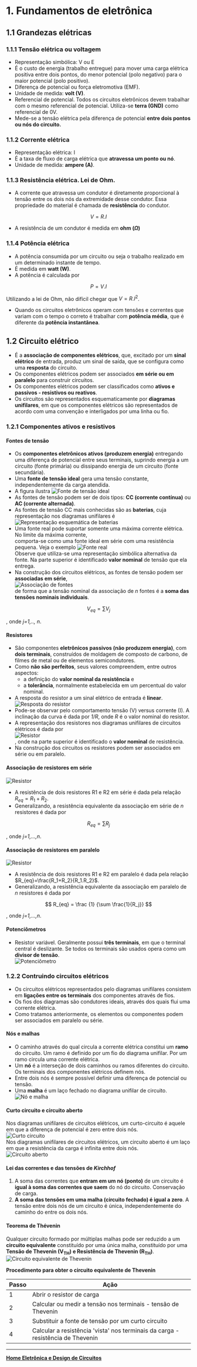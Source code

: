 # 1. Fundamentos de eletrônica

## 1.1 Grandezas elétricas

### 1.1.1 Tensão elétrica ou voltagem
- Representação simbólica: V ou E
- É o custo de energia (trabalho entregue) para mover uma carga elétrica positiva entre dois pontos, 
do menor potencial (polo negativo) para o maior potencial (polo positivo).
- Diferença de potencial ou força eletromotiva (EMF).
- Unidade de medida: **volt (V)**.
- Referencial de potencial. Todos os circuitos eletrônicos devem trabalhar com o mesmo referencial de potencial. 
Utiliza-se **terra (GND)** como referencial de 0V.
- Mede-se a tensão elétrica pela diferença de potencial **entre dois pontos ou nós do circuito.**

### 1.1.2 Corrente elétrica
- Representação elétrica: I
- É a taxa de fluxo de carga elétrica que **atravessa um ponto ou nó**.
- Unidade de medida: **ampere (A)**.

### 1.1.3 Resistência elétrica. Lei de Ohm.
- A corrente que atravessa um condutor é diretamente proporcional à tensão entre os dois nós da extremidade desse condutor.
Essa propriedade do material é chamada de **resistência** do condutor.

$$ V = R.I $$

- A resistência de um condutor é medida em **ohm ($\Omega$)**

### 1.1.4 Potência elétrica
- A potência consumida por um circuito ou seja o trabalho realizado em um determinado instante de tempo.
- É medida em **watt (W)**.
- A potência é calculada por

$$
P = V.I
$$

Utilizando a lei de Ohm, não difícil chegar que $V=R.I^2$.
- Quando os circuitos eletrônicos operam com tensões e correntes que variam com o tempo o correto é trabalhar com **potência média**,
que é diferente da **potência instantânea**.

## 1.2 Circuito elétrico

- É a **associação de componentes elétricos**, que, excitado por um **sinal elétrico** de entrada,
produz um sinal de saída, que se configura como uma **resposta** do circuito.
- Os componentes elétricos podem ser associados **em série ou em paralelo** para construir circuitos.
- Os componentes elétricos podem ser classificados como **ativos e passivos - resistivos ou reativos**.
- Os circuitos são representados esquematicamente por **diagramas unifilares**, em que os componentes elétricos são representados de acordo com uma convenção e interligados por uma linha ou fio.

### 1.2.1 Componentes ativos e resistivos
#### Fontes de tensão
- Os **componentes eletrônicos ativos (produzem energia)** entregando uma diferença de potencial entre seus terminais,
suprindo energia a um circuito (fonte primária) ou dissipando energia de um circuito (fonte secundária).
- Uma **fonte de tensão ideal** gera uma tensão constante, independentemente da carga atendida.
- A figura ilustra
![Fonte de tensão ideal](/eletronica/imageElt/fonteideal.jpg)
- As fontes de tensão podem ser de dois tipos: **CC (corrente contínua)** ou **AC (corrente alternada)**.
- As fontes de tensão CC mais conhecidas são as **baterias**, cuja representação nos diagramas unifilares é 
![Representação esquemática de baterias](/eletronica/imageElt/bateria.jpg)
- Uma fonte real pode suportar somente uma máxima corrente elétrica. No limite da máxima corrente,  
comporta-se como uma fonte ideal em série com uma resistência pequena. Veja o exemplo
![Fonte real](/eletronica/imageElt/fontereal.jpg)  
Observe que utiliza-se uma representação simbólica alternativa da fonte. Na parte superior é identificado **valor nominal**
de tensão que ela entrega.   
- Na construção dos circuitos elétricos, as fontes de tensão podem ser **associadas em série**,  
![Associação de fontes](/eletronica/imageElt/associacaofonte.jpg)    
de forma que a tensão nominal da associação de *n* fontes é a **soma das tensões nominais individuais**.  

$$
V_{eq} = \sum V_j
$$

, onde *j=1,.., n*.
#### Resistores
- São componentes **eletrônicos passivos (não produzem energia)**, com **dois terminais**,
construídos de moldagem de composto de carbono, de filmes de metal ou de elementos semicondutores. 
- Como **não são perfeitos**, seus valores compreendem, entre outros aspectos:
  - a definição do **valor nominal da resistência** e
  - a **tolerância**, normalmente estabelecida em um percentual do valor nominal.
- A resposta do resistor a um sinal elétrico de entrada é **linear**.  
![Resposta do resistor](/eletronica/imageElt/respostaresistor.jpg)    
- Pode-se observar pelo comportamento tensão (V) versus corrente (I). A inclinação da curva é dada por *1/R*, onde *R* é o valor nominal do resistor.
- A representação dos resistores nos diagramas unifilares de circuitos elétricos é dada por  
![Resistor](/eletronica/imageElt/resistor.jpg)    
, onde na parte superior é identificado o **valor nominal** de resistência.
- Na construção dos circuitos os resistores podem ser associados em série ou em paralelo.

#### Associação de resistores em série
![Resistor](/eletronica/imageElt/resistorserie.jpg)    
- A resistência de dois resistores R1 e R2 em série é dada pela relação $R_{eq}=R_1+R_2$.
- Generalizando, a resistência equivalente da associação em série de *n* resistores é dada por

$$
R_{eq} = \sum R_j
$$

, onde *j=1,...,n*.

#### Associação de resistores em paralelo
![Resistor](/eletronica/imageElt/resistorparalelo.jpg)    
- A resistência de dois resistores R1 e R2 em paralelo é dada pela relação $R_{eq}=\frac{R_1+R_2}{R_1.R_2}$.
- Generalizando, a resistência equivalente da associação em paralelo de *n* resistores é dada por

$$
R_{eq} = \frac {1} {\sum \frac{1}{R_j}}
$$

, onde *j=1,...,n*.

#### Potenciômetros
- Resistor variável. Geralmente possui **três terminais**, em que o terminal central é deslizante. Se todos os terminais são usados opera como um **divisor de tensão**.  
![Potenciômetro](/eletronica/imageElt/potenciometro.jpg)    

### 1.2.2 Contruindo circuitos elétricos
- Os circuitos elétricos representados pelo diagramas unifilares consistem em **ligações entre os terminais** dos componentes através de fios.
- Os fios dos diagramas são condutores ideais, através dos quais flui uma corrente elétrica.
- Como tratamos anteriormente, os elementos ou componentes podem ser associados em paralelo ou série.

#### Nós e malhas
- O caminho através do qual circula a corrente elétrica constitui um **ramo** do circuito. 
Um ramo é definido por um fio do diagrama unifilar. Por um ramo circula uma corrente elétrica.
- Um **nó** é a interseção de dois caminhos ou ramos diferentes do circuito. Os terminais dos componentes elétricos definem nós.
- Entre dois nós é sempre possível definir uma diferença de potencial ou tensão.
- Uma **malha** é um laço fechado no diagrama unifilar de circuito.  
![Nó e malha](/eletronica/imageElt/nomalha.jpg)

#### Curto circuito e circuito aberto
Nos diagramas unifilares de circuitos elétricos, um curto-circuito é aquele em que a diferença de potencial é zero entre dois nós.  
![Curto circuito](/eletronica/imageElt/curto.jpg)  
Nos diagramas unifilares de circuitos elétricos, um circuito aberto é um laço em que a resistência da carga é infinita entre dois nós.  
![Circuito aberto](/eletronica/imageElt/circuitoaberto.jpg)  

#### Lei das correntes e das tensões de *Kirchhof*
1. A soma das correntes que **entram em um nó (ponto)** de um circuito é **igual à soma das correntes que saem** do nó do circuito. Conservação de carga.  
2. **A soma das tensões em uma malha (circuito fechado) é igual a zero**. A tensão entre dois nós de um circuito é única, independentemente do caminho do entre os dois nós.

#### Teorema de Thévenin
Qualquer circuito formado por múltiplas malhas pode ser reduzido a um **circuito equivalente** constituído por uma única malha, constituído por uma **Tensão de Thevenin (V<sub>TH</sub>) e Resistência de Thevenin (R<sub>TH</sub>)**.  
![Circuito equivalente de Thevenin](/eletronica/imageElt/thevenin.jpg)  

**Procedimento para obter o circuito equivalente de Thevenin**

| Passo | Ação |
| - | - |
| 1 | Abrir o resistor de carga |
| 2 | Calcular ou medir a tensão nos terminais - tensão de Thevenin |
| 3 | Substituir a fonte de tensão por um curto circuito |
| 4 | Calcular a resistência 'vista' nos terminais da carga - resistência de Thevenin |

___
**[Home Eletrônica e Design de Circuitos](https://github.com/claytonjasilva/claytonjasilva.github.io/blob/main/eletronica_aulas.md)**







